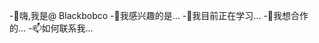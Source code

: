 -👋嗨,我是@ Blackbobco
-👀我感兴趣的是...
-🌱我目前正在学习...
-💞我想合作的️...
-📫如何联系我...

<!---
黑色bco/黑色bco是✨特别✨库,因为它的" README.md "(此文件)出现在您的开源代码库个人资料中。
您可以单击预览链接来查看您的更改。
--->
